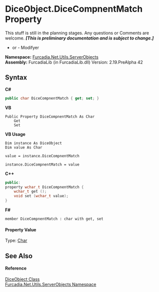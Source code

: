 # DiceObject.DiceCompnentMatch Property 
This stuff is still in the planning stages. Any questions or Comments are welcome. _**\[This is preliminary documentation and is subject to change.\]**_

+ or - Modifyer

**Namespace:**&nbsp;<a href="N_Furcadia_Net_Utils_ServerObjects">Furcadia.Net.Utils.ServerObjects</a><br />**Assembly:**&nbsp;FurcadiaLib (in FurcadiaLib.dll) Version: 2.19.PreAlpha 42

## Syntax

**C#**<br />
``` C#
public char DiceCompnentMatch { get; set; }
```

**VB**<br />
``` VB
Public Property DiceCompnentMatch As Char
	Get
	Set
```

**VB Usage**<br />
``` VB Usage
Dim instance As DiceObject
Dim value As Char

value = instance.DiceCompnentMatch

instance.DiceCompnentMatch = value
```

**C++**<br />
``` C++
public:
property wchar_t DiceCompnentMatch {
	wchar_t get ();
	void set (wchar_t value);
}
```

**F#**<br />
``` F#
member DiceCompnentMatch : char with get, set

```


#### Property Value
Type: <a href="http://msdn2.microsoft.com/en-us/library/k493b04s" target="_blank">Char</a>

## See Also


#### Reference
<a href="T_Furcadia_Net_Utils_ServerObjects_DiceObject">DiceObject Class</a><br /><a href="N_Furcadia_Net_Utils_ServerObjects">Furcadia.Net.Utils.ServerObjects Namespace</a><br />